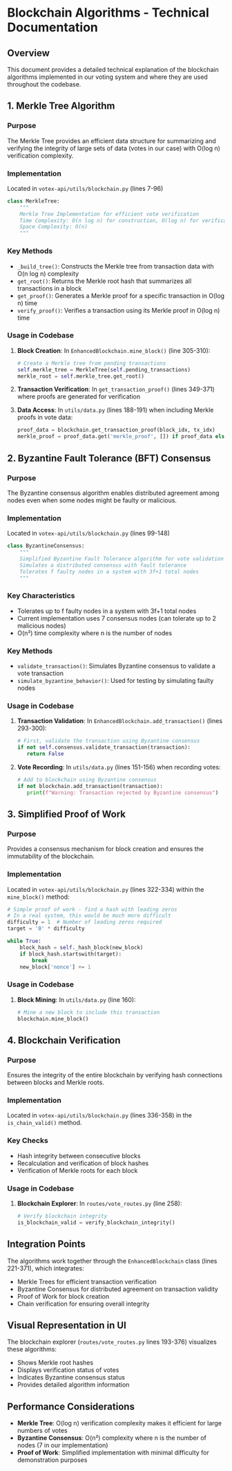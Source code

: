 # Blockchain Algorithms - Technical Documentation

## Overview

This document provides a detailed technical explanation of the blockchain algorithms implemented in our voting system and where they are used throughout the codebase.

## 1. Merkle Tree Algorithm

### Purpose
The Merkle Tree provides an efficient data structure for summarizing and verifying the integrity of large sets of data (votes in our case) with O(log n) verification complexity.

### Implementation
Located in `votex-api/utils/blockchain.py` (lines 7-96)

```python
class MerkleTree:
    """
    Merkle Tree Implementation for efficient vote verification
    Time Complexity: O(n log n) for construction, O(log n) for verification
    Space Complexity: O(n)
    """
```

### Key Methods
- `_build_tree()`: Constructs the Merkle tree from transaction data with O(n log n) complexity
- `get_root()`: Returns the Merkle root hash that summarizes all transactions in a block
- `get_proof()`: Generates a Merkle proof for a specific transaction in O(log n) time
- `verify_proof()`: Verifies a transaction using its Merkle proof in O(log n) time

### Usage in Codebase
1. **Block Creation**: In `EnhancedBlockchain.mine_block()` (line 305-310):
   ```python
   # Create a Merkle tree from pending transactions
   self.merkle_tree = MerkleTree(self.pending_transactions)
   merkle_root = self.merkle_tree.get_root()
   ```

2. **Transaction Verification**: In `get_transaction_proof()` (lines 349-371) where proofs are generated for verification

3. **Data Access**: In `utils/data.py` (lines 188-191) when including Merkle proofs in vote data:
   ```python
   proof_data = blockchain.get_transaction_proof(block_idx, tx_idx)
   merkle_proof = proof_data.get('merkle_proof', []) if proof_data else []
   ```

## 2. Byzantine Fault Tolerance (BFT) Consensus

### Purpose
The Byzantine consensus algorithm enables distributed agreement among nodes even when some nodes might be faulty or malicious.

### Implementation
Located in `votex-api/utils/blockchain.py` (lines 99-148)

```python
class ByzantineConsensus:
    """
    Simplified Byzantine Fault Tolerance algorithm for vote validation
    Simulates a distributed consensus with fault tolerance
    Tolerates f faulty nodes in a system with 3f+1 total nodes
    """
```

### Key Characteristics
- Tolerates up to f faulty nodes in a system with 3f+1 total nodes
- Current implementation uses 7 consensus nodes (can tolerate up to 2 malicious nodes)
- O(n²) time complexity where n is the number of nodes

### Key Methods
- `validate_transaction()`: Simulates Byzantine consensus to validate a vote transaction
- `simulate_byzantine_behavior()`: Used for testing by simulating faulty nodes

### Usage in Codebase
1. **Transaction Validation**: In `EnhancedBlockchain.add_transaction()` (lines 293-300):
   ```python
   # First, validate the transaction using Byzantine consensus
   if not self.consensus.validate_transaction(transaction):
      return False
   ```

2. **Vote Recording**: In `utils/data.py` (lines 151-156) when recording votes:
   ```python
   # Add to blockchain using Byzantine consensus
   if not blockchain.add_transaction(transaction):
      print(f"Warning: Transaction rejected by Byzantine consensus")
   ```

## 3. Simplified Proof of Work

### Purpose
Provides a consensus mechanism for block creation and ensures the immutability of the blockchain.

### Implementation
Located in `votex-api/utils/blockchain.py` (lines 322-334) within the `mine_block()` method:

```python
# Simple proof of work - find a hash with leading zeros
# In a real system, this would be much more difficult
difficulty = 1  # Number of leading zeros required
target = '0' * difficulty

while True:
    block_hash = self._hash_block(new_block)
    if block_hash.startswith(target):
        break
    new_block['nonce'] += 1
```

### Usage in Codebase
1. **Block Mining**: In `utils/data.py` (line 160):
   ```python
   # Mine a new block to include this transaction
   blockchain.mine_block()
   ```

## 4. Blockchain Verification

### Purpose
Ensures the integrity of the entire blockchain by verifying hash connections between blocks and Merkle roots.

### Implementation
Located in `votex-api/utils/blockchain.py` (lines 336-358) in the `is_chain_valid()` method.

### Key Checks
- Hash integrity between consecutive blocks
- Recalculation and verification of block hashes
- Verification of Merkle roots for each block

### Usage in Codebase
1. **Blockchain Explorer**: In `routes/vote_routes.py` (line 258):
   ```python
   # Verify blockchain integrity
   is_blockchain_valid = verify_blockchain_integrity()
   ```

## Integration Points

The algorithms work together through the `EnhancedBlockchain` class (lines 221-371), which integrates:
- Merkle Trees for efficient transaction verification
- Byzantine Consensus for distributed agreement on transaction validity
- Proof of Work for block creation
- Chain verification for ensuring overall integrity

## Visual Representation in UI

The blockchain explorer (`routes/vote_routes.py` lines 193-376) visualizes these algorithms:
- Shows Merkle root hashes
- Displays verification status of votes
- Indicates Byzantine consensus status
- Provides detailed algorithm information

## Performance Considerations

- **Merkle Tree**: O(log n) verification complexity makes it efficient for large numbers of votes
- **Byzantine Consensus**: O(n²) complexity where n is the number of nodes (7 in our implementation)
- **Proof of Work**: Simplified implementation with minimal difficulty for demonstration purposes 